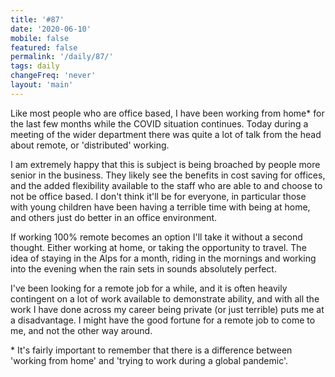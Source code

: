```yaml
---
title: '#87'
date: '2020-06-10'
mobile: false
featured: false
permalink: '/daily/87/'
tags: daily
changeFreq: 'never'
layout: 'main'
---
```


Like most people who are office based, I have been working from home\* for the last few months while the COVID situation continues. Today during a meeting of the wider department there was quite a lot of talk from the head about remote, or 'distributed' working.

I am extremely happy that this is subject is being broached by people more senior in the business. They likely see the benefits in cost saving for offices, and the added flexibility available to the staff who are able to and choose to not be office based. I don't think it'll be for everyone, in particular those with young children have been having a terrible time with being at home, and others just do better in an office environment.

If working 100% remote becomes an option I'll take it without a second thought. Either working at home, or taking the opportunity to travel. The idea of staying in the Alps for a month, riding in the mornings and working into the evening when the rain sets in sounds absolutely perfect.

I've been looking for a remote job for a while, and it is often heavily contingent on a lot of work available to demonstrate ability, and with all the work I have done across my career being private (or just terrible) puts me at a disadvantage. I might have the good fortune for a remote job to come to me, and not the other way around.

\* It's fairly important to remember that there is a difference between 'working from home' and 'trying to work during a global pandemic'.
